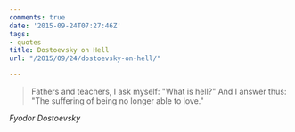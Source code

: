 ```yaml
---
comments: true
date: '2015-09-24T07:27:46Z'
tags:
- quotes
title: Dostoevsky on Hell
url: "/2015/09/24/dostoevsky-on-hell/"

---
```

<blockquote class="big">Fathers and teachers, I ask myself: "What is hell?" And I answer thus: "The suffering of being no longer able to love."</blockquote>

<cite class="big">Fyodor Dostoevsky </cite>


